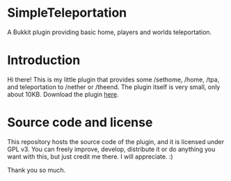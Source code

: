 # SimpleTeleportation
A Bukkit plugin providing basic home, players and worlds teleportation.

# Introduction
Hi there! This is my little plugin that provides some /sethome, /home, /tpa, and teleportation to /nether or /theend. The plugin itself is very small, only about 10KB.
Download the plugin [here](https://dev.bukkit.org/projects/simple-home-teleportation).

# Source code and license
This repository hosts the source code of the plugin, and it is licensed under GPL v3. You can freely improve, develop, distribute it or do anything you want with this, but just credit me there. I will appreciate. :)

Thank you so much.

